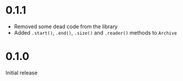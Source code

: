 # 0.1.1

* Removed some dead code from the library
* Added `.start()`, `.end()`, `.size()` and `.reader()` methods to `Archive` 

# 0.1.0

Initial release